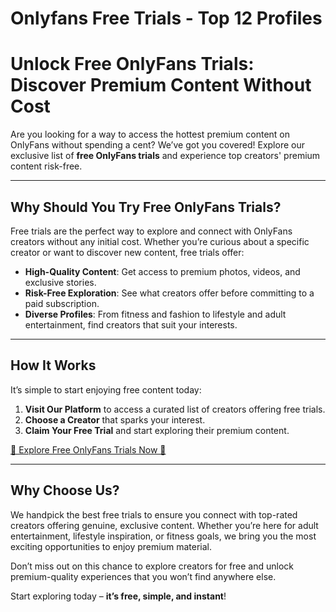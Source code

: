 # Onlyfans Free Trials  - Top 12 Profiles
# Unlock Free OnlyFans Trials: Discover Premium Content Without Cost  

Are you looking for a way to access the hottest premium content on OnlyFans without spending a cent? We’ve got you covered! Explore our exclusive list of **free OnlyFans trials** and experience top creators' premium content risk-free.  

---

## Why Should You Try Free OnlyFans Trials?  

Free trials are the perfect way to explore and connect with OnlyFans creators without any initial cost. Whether you’re curious about a specific creator or want to discover new content, free trials offer:  

- **High-Quality Content**: Get access to premium photos, videos, and exclusive stories.  
- **Risk-Free Exploration**: See what creators offer before committing to a paid subscription.  
- **Diverse Profiles**: From fitness and fashion to lifestyle and adult entertainment, find creators that suit your interests.  

---

## How It Works  

It’s simple to start enjoying free content today:  

1. **Visit Our Platform** to access a curated list of creators offering free trials.  
2. **Choose a Creator** that sparks your interest.  
3. **Claim Your Free Trial** and start exploring their premium content.  

[🌟 Explore Free OnlyFans Trials Now 🌟](https://onlyfansfreetrial.pages.dev)  

---

## Why Choose Us?  

We handpick the best free trials to ensure you connect with top-rated creators offering genuine, exclusive content. Whether you’re here for adult entertainment, lifestyle inspiration, or fitness goals, we bring you the most exciting opportunities to enjoy premium material.  

Don’t miss out on this chance to explore creators for free and unlock premium-quality experiences that you won’t find anywhere else.  

Start exploring today – **it’s free, simple, and instant**!  

